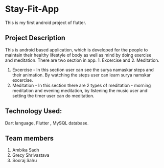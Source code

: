 
# Stay-Fit-App

This is my first android project of flutter.

## Project Description

This is android based application, which is developed for the people to maintain their healthy lifestyle of body as well as mind by doing exercise and meditation. 
There are two section in app. 1. Excercise and 2. Meditation.
1. Excercise - In this section user can see the surya namaskar steps and their animation. By watching the steps user can learn surya namskar excercise.
2. Meditation - In this section there are 2 types of meditation - morning meditation and evening meditation, by listening the music user and setting the timer user can do meditation.


## Technology Used: 
Dart language, Flutter , MySQL database.

## Team members 
1. Ambika Sadh 
2. Grecy Shrivastava
3. Sooraj Sahu 
